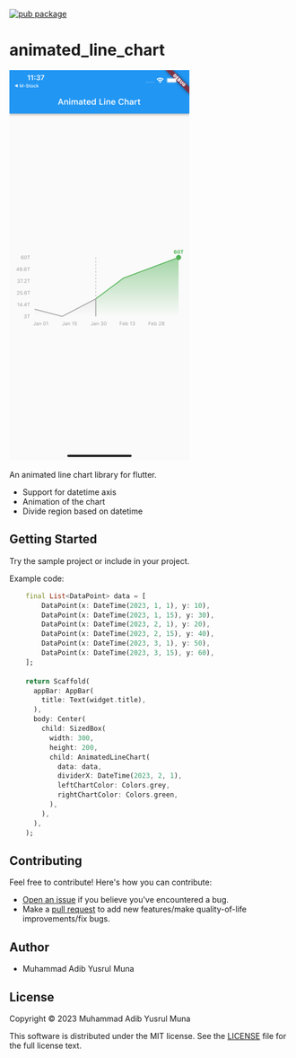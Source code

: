 [![pub package](https://img.shields.io/pub/v/animated_line_chart.svg)](https://pub.dev/packages/animated_line_chart)

# animated_line_chart

![Example](https://raw.githubusercontent.com/adibmuhamad/animated-line-chart/main/screenshots/example.png)

An animated line chart library for flutter.
 - Support for datetime axis
 - Animation of the chart
 - Divide region based on datetime

## Getting Started

Try the sample project or include in your project.

Example code:
```dart
    final List<DataPoint> data = [
        DataPoint(x: DateTime(2023, 1, 1), y: 10),
        DataPoint(x: DateTime(2023, 1, 15), y: 30),
        DataPoint(x: DateTime(2023, 2, 1), y: 20),
        DataPoint(x: DateTime(2023, 2, 15), y: 40),
        DataPoint(x: DateTime(2023, 3, 1), y: 50),
        DataPoint(x: DateTime(2023, 3, 15), y: 60),
    ];
    
    return Scaffold(
      appBar: AppBar(
        title: Text(widget.title),
      ),
      body: Center(
        child: SizedBox(
          width: 300, 
          height: 200,
          child: AnimatedLineChart(
            data: data,
            dividerX: DateTime(2023, 2, 1),
            leftChartColor: Colors.grey,
            rightChartColor: Colors.green,
          ),
        ),
      ),
    );
```

## Contributing

Feel free to contribute! Here's how you can contribute:

- [Open an issue](https://github.com/adibmuhamad/animated-line-chart/issues) if you believe you've encountered a bug.
- Make a [pull request](https://github.com/adibmuhamad/animated-line-chart/pull) to add new features/make quality-of-life improvements/fix bugs.

## Author

- Muhammad Adib Yusrul Muna

## License
Copyright © 2023 Muhammad Adib Yusrul Muna

This software is distributed under the MIT license. See the [LICENSE](https://github.com/adibmuhamad/animated-line-chart/blob/main/LICENSE) file for the full license text.